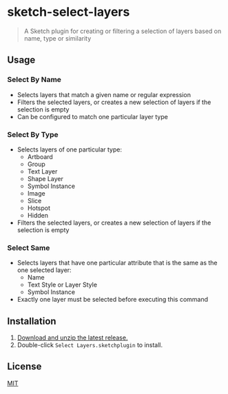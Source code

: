 # sketch-select-layers

> A Sketch plugin for creating or filtering a selection of layers based on name, type or similarity

## Usage

### Select By Name

- Selects layers that match a given name or regular expression
- Filters the selected layers, or creates a new selection of layers if the selection is empty
- Can be configured to match one particular layer type

### Select By Type

- Selects layers of one particular type:
  - Artboard
  - Group
  - Text Layer
  - Shape Layer
  - Symbol Instance
  - Image
  - Slice
  - Hotspot
  - Hidden
- Filters the selected layers, or creates a new selection of layers if the selection is empty

### Select Same

- Selects layers that have one particular attribute that is the same as the one selected layer:
  - Name
  - Text Style or Layer Style
  - Symbol Instance
- Exactly one layer must be selected before executing this command

## Installation

1. [Download and unzip the latest release.](https://github.com/yuanqing/sketch-select-layers/releases)
2. Double-click `Select Layers.sketchplugin` to install.

## License

[MIT](LICENSE.md)
